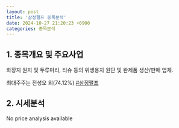 ```yaml
---
layout: post
title: '삼정펄프 종목분석'
date: 2024-10-27 21:20:23 +0900
categories: 종목분석
---
```


## 1. 종목개요 및 주요사업

화장지 원지 및 두루마리, 티슈 등의 위생용지 원단 및 완제품 생산/판매 업체. 

최대주주는 전성오 외(74.12%)
[#삼정펄프](#)

## 2. 시세분석

No price analysis available
